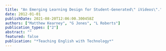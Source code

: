 ```yaml
---
title: "An Emerging Learning Design for Student-Generated\" iVideos\"."
date: 2012-01-01
publishDate: 2021-08-20T12:06:00.300458Z
authors: ["Matthew Kearney", "G Jones", "L Roberts"]
publication_types: ["2"]
abstract: ""
featured: false
publication: "*Teaching English with Technology*"
---
```


